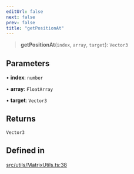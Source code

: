 ```yaml
---
editUrl: false
next: false
prev: false
title: "getPositionAt"
---
```


> **getPositionAt**(`index`, `array`, `target`): `Vector3`

## Parameters

• **index**: `number`

• **array**: `FloatArray`

• **target**: `Vector3`

## Returns

`Vector3`

## Defined in

[src/utils/MatrixUtils.ts:38](https://github.com/agargaro/instanced-mesh/blob/09034c570fc8bedebf7b7757d2f658100710378c/src/utils/MatrixUtils.ts#L38)
